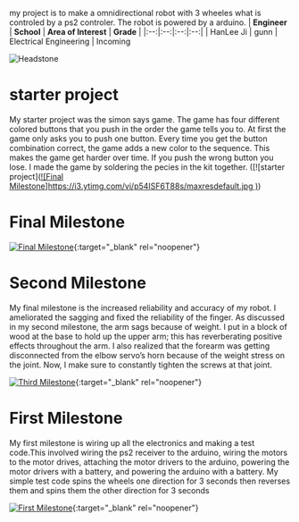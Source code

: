 my project is to make a omnidirectional robot with 3 wheeles what is controled by a ps2 controler. The robot is powered by a arduino.
| **Engineer** | **School** | **Area of Interest** | **Grade** |
|:--:|:--:|:--:|:--:|
| HanLee Ji | gunn | Electrical Engineering | Incoming 

![Headstone](https://lh3.googleusercontent.com/pw/AM-JKLWRk2MhOk1C2fVSCO2bKyufvSHLogpqRSdhfJokraIVsKuTxa3t_cNLkhfsOGrLplST1Oz91UtP2LRJ3xWnT5R9aVN-bH1AwL5dbMSL5wtEjGcKX84IiHe2joWIhkNkMehlt4xriPI8BkElXDhswHF5=s1586-no?authuser=1)

# starter project
My starter project was the simon says game. The game has four different colored buttons that you push in the order the game tells you to. At first the game only asks you to push one button. Every time you get the button combination correct, the game adds a new color to the sequence. This makes the game get harder over time. If you push the wrong button you lose. I made the game by soldering the pecies in the kit together.
([![starter project]([![Final Milestone]https://i3.ytimg.com/vi/p54ISF6T88s/maxresdefault.jpg )](https://www.youtube.com/watch?v=p54ISF6T88s))
 
# Final Milestone

[![Final Milestone](https://res.cloudinary.com/marcomontalbano/image/upload/v1612573869/video_to_markdown/images/youtube--F7M7imOVGug-c05b58ac6eb4c4700831b2b3070cd403.jpg )](https://www.youtube.com/watch?v=F7M7imOVGug&feature=emb_logo "Final Milestone"){:target="_blank" rel="noopener"}

# Second Milestone
My final milestone is the increased reliability and accuracy of my robot. I ameliorated the sagging and fixed the reliability of the finger. As discussed in my second milestone, the arm sags because of weight. I put in a block of wood at the base to hold up the upper arm; this has reverberating positive effects throughout the arm. I also realized that the forearm was getting disconnected from the elbow servo’s horn because of the weight stress on the joint. Now, I make sure to constantly tighten the screws at that joint.

[![Third Milestone](https://res.cloudinary.com/marcomontalbano/image/upload/v1612574014/video_to_markdown/images/youtube--y3VAmNlER5Y-c05b58ac6eb4c4700831b2b3070cd403.jpg)](https://www.youtube.com/watch?v=y3VAmNlER5Y&feature=emb_logo "Second Milestone"){:target="_blank" rel="noopener"}
# First Milestone
  

My first milestone is wiring up all the electronics and making a test code.This involved wiring the ps2 receiver to the arduino, wiring the motors to the motor drives, attaching the motor drivers to the arduino, powering the motor drivers with a battery, and powering the arduino with a battery.  My simple test code spins the wheels one direction for 3 seconds then reverses them and spins them the other direction for 3 seconds



[![First Milestone](https://i3.ytimg.com/vi/7tjlDF8DfJI/maxresdefault.jpg)](https://www.youtube.com/watch?v=7tjlDF8DfJI"){:target="_blank" rel="noopener"}
